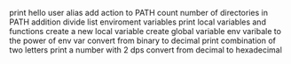 print hello user
alias
add action to PATH
count number of directories in PATH
addition
divide
list enviroment variables
print local variables and functions
create a new local variable
create global variable
env varibale to the power of env var
convert from binary to decimal
print combination of two letters
print a number with 2 dps
convert from decimal to hexadecimal
